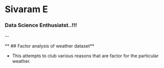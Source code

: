 # Sivaram E 

### Data Science Enthusiatst..!!!


--

** ## Factor analysis of weather dataset**
- This attempts to club various reasons that are factor for the particular weather.
